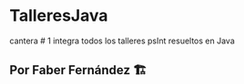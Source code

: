 # TalleresJava
cantera # 1 integra todos los talleres psInt resueltos en Java

## Por Faber Fernández :building_construction:
